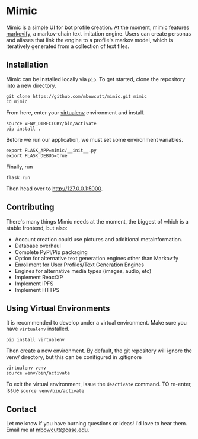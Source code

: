 # Mimic

Mimic is a simple UI for bot profile creation. At the moment, mimic features [markovify](https://github.com/jsvine/markovify), a markov-chain text imitation engine. Users can create personas and aliases that link the engine to a profile's markov model, which is iteratively generated from a collection of text files.

## Installation

Mimic can be installed locally via `pip`. To get started, clone the repository into a new directory.

```shell
git clone https://github.com/mbowcutt/mimic.git mimic
cd mimic
```

From here, enter your [virtualenv](#using-virtual-environments) environment and install.

```shell
source VENV_DIRECTORY/bin/activate
pip install .
```

Before we run our application, we must set some environment variables.

```shell
export FLASK_APP=mimic/__init__.py
export FLASK_DEBUG=true
```

Finally, run

```shell
flask run
```

Then head over to http://127.0.0.1:5000.

## Contributing

There's many things Mimic needs at the moment, the biggest of which is a stable frontend, but also:

- Account creation could use pictures and additional metainformation.
- Database overhaul
- Complete PyPi/Pip packaging
- Option for alternative text generation engines other than Markovify
- Enrollment for User Profiles/Text Generation Engines
- Engines for alternative media types (images, audio, etc)
- Implement ReactXP
- Implement IPFS
- Implement HTTPS

## Using Virtual Environments

It is recommended to develop under a virtual environment. Make sure you have `virtualenv` installed.

```shell
pip install virtualenv
```

Then create a new environment. By default, the git repository will ignore the venv/ directory, but this can be conifigured in .gitignore

```shell
virtualenv venv
source venv/bin/activate
```

To exit the virtual environment, issue the `deactivate` command. TO re-enter, issue `source venv/bin/activate`

## Contact

Let me know if you have burning questions or ideas! I'd love to hear them. Email me at mbowcutt@case.edu.